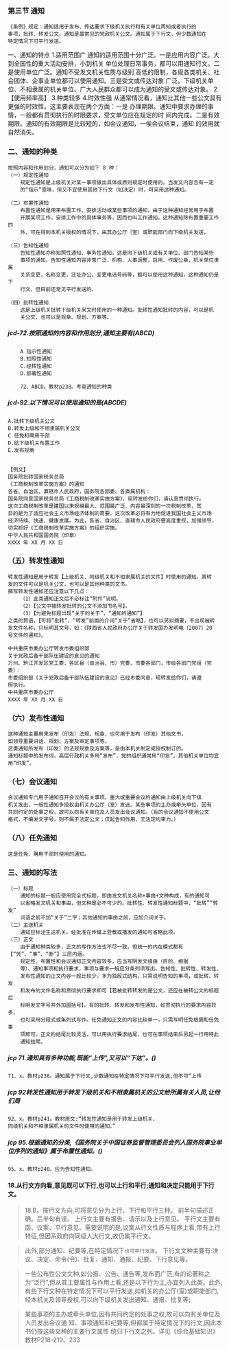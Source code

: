 
### 第三节 通知
    《条例》规定：通知适用于发布、传达要求下级机关执行和有关单位周知或者执行的
    事项，批转、转发公文。通知是最常见的党政机关公文。通知属于下行文，但少数通知在
    特定情况下可平行发送。
    
一、通知的特点
1.适用范围广
    通知的适用范围十分广泛。一是应用内容广泛。大到全国性的重大活动安排，小到机关
    单位处理日常事务，都可以用通知行文。二是使用单位广泛。通知不受发文机关性质与级别
    高低的限制，各级各类机关、社会团体、企事业单位都可以使用通知。三是受文或传达对象
    广泛。下级机关单位、不相隶属的机关单位、广大人民群众都可以成为通知的受文或传达对象。
2.【使用频率高】
3.种类较多
4.时效性强
    从通常情况看，通知比其他一些公文具有更强的时效性。这主要表现在两个方面：一是
    办理期限。通知中要求办理的事情，一般都有贯彻执行的时限要求，受文单位应在规定的时
    间内完成。二是有效期限。通知的有效期限是比较短的，如会议通知，一俟会议结束，通知
    的效用就自然消失。


### 二、通知的种类
    按照内容和作用划分，通知可以分为如下 8 种：
    （一）规定性通知
        规定性通知是上级机关对某一事项做出具体或原则规定时使用的。当发文内容含有一定
        的“指示”意味，但又不宜使用其他下行文（如决定）时，可采用这种通知。
        
    （二）布置性通知
        布置性通知是用来布置工作、安排活动或某些事项的通知。由于这种通知经常用于布置
        开展某项工作，安排工作中的具体事务等，因而也叫工作通知。这种通知除布置重要工作的
        外，可在得到本机关授权的情况下，由其办公厅（室）或职能部门向下级机关发送。
        
    （三）告知性通知
        告知性通知亦称知照性通知、事务性通知。这是向下级机关或有关单位、部门告知某些
        事项的通知。告知性通知内容非常广泛，机构、人事调整，启用、作废公章，机关单位隶属
        关系变更，名称变更，迁址办公，变更电话号码等，都可以使用这种通知。这种通知仍是下
        行文，但目前还常见平行发送的。
        
    （四）批转性通知
        这是上级机关批转下级机关来文时使用的一种通知。批转性通知批转的内容，可以是机
        关公文，也可以是规章、规划、方案等。


##### jcd-72.按照通知的内容和作用划分,通知主要有(ABCD)
        A 指示性通知
        B.知照性通知
        C.经转性通知
        D.部署性通知
        
        72、ABCD。教材p238。考查通知的种类

##### jcd-92.以下情况可以使用通知的是(ABCDE)
    A.批转下级机关公文
    B.转发上级和不相隶属机关公文
    C 任免和聘用干部
    D.给下级机关布置工作
    E.发布规章
        

    【例文】
    国务院批转国家税务总局
    《工商税制改革实施方案》的通知
    各省、自治区、直辖市人民政府，国务院各部委、各直属机构：
    国务院同意国家税务总局《工商税制改革实施方案》，现转发给你们，请认真贯彻执行。
    这次工商税制改革是建国以来规模最大、范围最广泛、内容最深刻的一次税制改革，其
    目的是为了适应社会主义市场经济体制的需要。这次改革必将有力地促进我国社会主义市场
    经济持续、快速、健康发展。为此，各省、自治区、直辖市人民政府要高度重视，加强领导，
    切实抓好《工商税制改革实施方案》的组织实施。
    中华人民共和国国务院（印章）
    XXXX 年 XX 月 XX 日

### （五）转发性通知
    转发性通知是用于转发【上级机关、同级机关和不相隶属机关的文件】时使用的通知。其转
    发的文件可以是机关公文，也可以是其他种类的文书。
    撰写转发性通知还应注意以下几点：
        （1）此类通知正文后不必标注“附件”说明。
        （2）【公文中被转发批转的公文不添加书名号】。
        （3）【为避免标题出现“关于的关于”，“通知的通知”】
    之类的赘语，【可将“批转”、“转发”前面的介词“关于”省略】，也可以另拟摘要，不出现被转
    发文件名称，只标明其文号，如：《陕西省人民政府办公厅关于转发国办发明电〔2007〕20
    号文件的通知》。

    中共重庆市委办公厅转发市委组织部
    关于党政后备干部队伍建设的意见的通知
    万州、黔江开发区党工委，各区县（自治县、市）党委、市委各部门，市级各部门党组（党
    委）：
    市委组织部《关于党政后备干部队伍建设的意见》已经市委同意，现转发给你们，请遵
    照执行。
    中共重庆市委办公厅
    XXXX 年 XX 月 XX 日
    
### （六）发布性通知
    这种通知主要用来发布（印发）法规、规章，也可用于发布（印发）其他文书，
    如领导重要讲话、规划、方案及审定事项等。
    这类通知所发布（印发）的法规规章及方案等，是由本机关制定或授权制订的。
    通知标题中的发布词，高层行政机关多用“发布”，党的组织通常用“印发”，其他机关单位均宜用“印发”。

    


### （七）会议通知
    会议通知专门用于通知召开会议的有关事项。重大或重要会议的通知由上级机关向下级
    机关发出，一般性通知多授权由机关办公厅（室）发送。某些事项的主办或牵头单位，因有
    共同约定的处事之权，故可以向有关单位及人员发出会议通知。（有的会议通知不使用公文
    格式，不编发文字号，则不属于法定公文；仅起告知作用，无法定约束力。）
    
### （八）任免通知
    这是任免、聘用干部时使用的通知。
    
### 三、通知的写法
    （一）标题
        通知的标题一般应使用完全式标题，即由发文机关名称+事由+文种构成，有的通知可
        以省略发文机关和事由，但文种是必不可少的。批转性、转发性通知标题中，“批转”“转发”
        词语之前不加“关于”二字；其他通知的事由之前，应加介词关于。
    （二）主送机关
        通知应标注主送机关。经批准在传媒上登载或播发的通知可省略此项。
    （三）正文
        由于通知种类较多，正文的写作方法也不尽一致，但统一的内在模式都有【“凭”、“事”、“断”】三层内涵。
        规定性、布置性和会议通知正文内容较多，应当写明发文缘由（目的、根据
        等）、通知事项和执行要求，事项与要求一般应分条列项写出。告知性、批转性、转发性、
        发布性通知的正文内容一般比较少，多为独段式结构，只需说明告知的事项，或批转、转发
        和发布的文件名称和贯彻执行要求即可【若被批转转发的是公文，还应在被转公文的标题后
        标明发文字号并外加圆括号】。有的批转、转发和发布性通知，如贯彻执行的要求内容较多，
        也可采用分段式或条列式写作。任免通知正文的内容比较单一，只需写明任免根据和任免事
        项即可。正文的结尾比较灵活，可以用执行要求结尾，也可在事项结束后另起一行用特此
        通知结尾。


##### jcp 71.通知具有多种功能,既能“上传”,又可以“下达”。()
    71、x。教材p238。通知属于下行文,少数通知在特定情况下可平行发送,但不可“上传

##### jcp 92转发性通知用于转发下级机关和不相隶属机关的公文给所属有关人员,让他们周
    92、x。教材p241。教材原文:“转发性通知是用于转发上级机关、
    同级机关和不相隶属机关的文件时使用的通知。”

##### jcp 95.根据通知的分类,《国务院关于中国证券监督管理委员会列人国务院事业单位序列的通知》属于布置性通知。()
    95、x。教材p240。应为告知性通知。

#### 18.从行文方向看,意见既可以下行,也可以上行和平行;通知和决定只能用于下行文。
>   18.B。按行文方向,可将意见分为上行、下行和平行三种。
前半句描述正确。后半句有误。
上行文主要有报告、请示以及上行意见。
平行文主要有函、议案、平行意见。需要说明的是,议案从行文性质与程序上看,带有上行特征,但因系政府向同级人大行文,故仍属平行文。

>   此外,部分通知、纪要等,在特定情况下`也可平行发送`。
下行文文种主要有:决议、决定、命令(令)、批复、通知、通报、纪要、下行意见等。

>   一些公布性公文文种,如公报、公告、通告等,发布面广范,有的论著称之为“泛行”,但从其主要属性与作用上看,还是以下行为主,亦宜列入此类。此外,有些下行文种在特定情况下可以平行发送,如机关的办公厅(室)或职能部门,经本机关及领导授权,可以向下级机关发出通知、通报、批复等;

>   某些事项的主办或牵头单位,因有共同约定的处事之权,故可以向有关单位及人员发出会议通
知、事项通知和纪要等,但都属于特定情况下的行文,因此本书仍按这些文种的主要行文属性
统归下行文之列。详见《综合基础知识》教材P218-219、233

















        